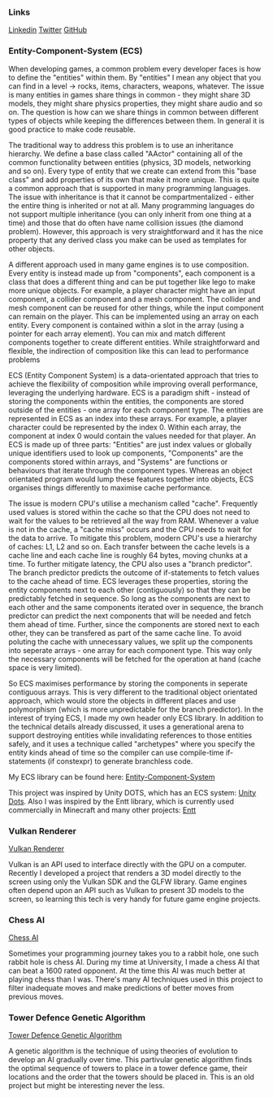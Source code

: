 ### Links

[Linkedin](https://www.linkedin.com/in/oscar-smith-jones-44329a195/) 
[Twitter](https://twitter.com/OscarSmithJone1)
[GitHub](https://github.com/ozzysmithjones)

### Entity-Component-System (ECS)

When developing games, a common problem every developer faces is how to define the "entities" within them. By "entities" I mean any object that you can find in a level -> rocks, items, characters, weapons, whatever. The issue is many entities in games share things in common - they might share 3D models, they might share physics properties, they might share audio and so on. The question is how can we share things in common between different types of objects while keeping the differences between them. In general it is good practice to make code reusable.

The traditional way to address this problem is to use an inheritance hierarchy. We define a base class called "AActor" containing all of the common functionality between entities (physics, 3D models, networking and so on). Every type of entity that we create can extend from this "base class" and add properties of its own that make it more unique. This is quite a common approach that is supported in many programming languages. The issue with inheritance is that it cannot be compartmentalized - either the entire thing is inherited or not at all. Many programming languages do not support multiple inheritance (you can only inherit from one thing at a time) and those that do often have name collision issues (the diamond problem). However, this approach is very straightforward and it has the nice property that any derived class you make can be used as templates for other objects.

A different approach used in many game engines is to use composition. Every entity is instead made up from "components", each component is a class that does a different thing and can be put together like lego to make more unique objects. For example, a player character might have an input component, a collider component and a mesh component. The collider and mesh component can be reused for other things, while the input component can remain on the player. This can be implemented using an array on each entity. Every component is contained within a slot in the array (using a pointer for each array element). You can mix and match different components together to create different entities. While straightforward and flexible, the indirection of composition like this can lead to performance problems

ECS (Entity Component System) is a data-orientated approach that tries to achieve the flexibility of composition while improving overall performance, leveraging the underlying hardware. ECS is a paradigm shift - instead of storing the components within the entities, the components are stored outside of the entities - one array for each component type. The entities are represented in ECS as an index into these arrays. For example, a player character could be represented by the index 0. Within each array, the component at index 0 would contain the values needed for that player. An ECS is made up of three parts: "Entities" are just index values or globally unique identifiers used to look up components, "Components" are the components stored within arrays, and "Systems" are functions or behaviours that iterate through the component types. Whereas an object orientated program would lump these features together into objects, ECS organises things differently to maximise cache performance. 

The issue is modern CPU's utilise a mechanism called "cache". Frequently used values is stored within the cache so that the CPU does not need to wait for the values to be retrieved all the way from RAM. Whenever a value is not in the cache, a "cache miss" occurs and the CPU needs to wait for the data to arrive. To mitigate this problem, modern CPU's use a hierarchy of caches: L1, L2 and so on. Each transfer between the cache levels is a cache line and each cache line is roughly 64 bytes, moving chunks at a time. To further mitigate latency, the CPU also uses a "branch predictor". The branch predictor predicts the outcome of if-statements to fetch values to the cache ahead of time. ECS leverages these properties, storing the entity components next to each other (contiguously) so that they can be predictably fetched in sequence. So long as the components are next to each other and the same components iterated over in sequence, the branch predictor can predict the next components that will be needed and fetch them ahead of time. Further, since the components are stored next to each other, they can be transfered as part of the same cache line. To avoid poluting the cache with unnecessary values, we split up the components into seperate arrays - one array for each component type. This way only the necessary components will be fetched for the operation at hand (cache space is very limited). 

So ECS maximises performance by storing the components in seperate contiguous arrays. This is very different to the traditional object orientated approach, which would store the objects in different places and use polymorphism (which is more unpredictable for the branch predictor). In the interest of trying ECS, I made my own header only ECS library. In addition to the technical details already discussed, it uses a generational arena to support destroying entities while invalidating references to those entities safely, and it uses a technique called "archetypes" where you specify the entity kinds ahead of time so the compiler can use compile-time if-statements (if constexpr) to generate branchless code. 

My ECS library can be found here: 
[Entity-Component-System](https://github.com/ozzysmithjones/entity-component-system) 

This project was inspired by Unity DOTS, which has an ECS system: [Unity Dots](https://unity.com/dots). Also I was inspired by the Entt library, which is currently used commercially in Minecraft and many other projects: [Entt](https://github.com/skypjack/entt) 

### Vulkan Renderer

[Vulkan Renderer](https://github.com/ozzysmithjones/LearnVulkan)

Vulkan is an API used to interface directly with the GPU on a computer. Recently I developed a project that renders a 3D model directly to the screen using only the Vulkan SDK and the GLFW library. Game engines often depend upon an API such as Vulkan to present 3D models to the screen, so learning this tech is very handy for future game engine projects. 

### Chess AI

[Chess AI](https://github.com/ozzysmithjones/Chess)

Sometimes your programming journey takes you to a rabbit hole, one such rabbit hole is chess AI. During my time at University, I made a chess AI that can beat a 1600 rated opponent. At the time this AI was much better at playing chess than I was. There's many AI techniques used in this project to filter inadequate moves and make predictions of better moves from previous moves. 

### Tower Defence Genetic Algorithm

[Tower Defence Genetic Algorithm](https://github.com/ozzysmithjones/GeneticAlgorithm)

A genetic algorithm is the technique of using theories of evolution to develop an AI gradually over time. This partivular genetic algorithm finds the optimal sequence of towers to place in a tower defence game, their locations and the order that the towers should be placed in. This is an old project but might be interesting never the less.

